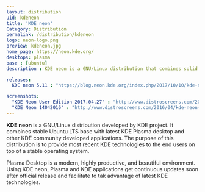 ```yaml
---
layout: distribution
uid: kdeneon
title: 'KDE neon'
Category: Distribution
permalink: /distribution/kdeneon
logo: neon-logo.png
preview: kdeneon.jpg
home_page: https://neon.kde.org/
desktops: plasma
base : [ubuntu]
description : KDE neon is a GNU/Linux distribution that combines solid Ubuntu base and latest stable release of KDE Plasma desktop. Stories and updates on KDE Neon project.

releases:
  KDE neon 5.11 : "https://blog.neon.kde.org/index.php/2017/10/10/kde-neon-5-11-is-out/"

screenshots:
  "KDE Neon User Edition 2017.04.27" : "http://www.distroscreens.com/2017/04/kde-neon-user-edition-20170427.html"
  "KDE Neon 14042016" : "http://www.distroscreens.com/2016/04/kde-neon-1604-14-04-2016-screenshots.html"
---
```


**KDE neon** is a GNU/Linux distribution developed by KDE project. It combines stable Ubuntu LTS base 
with latest KDE Plasma desktop and other KDE community developed applications. The purpose of this
distribution is to provide most recent KDE technologies to the end users on top of a stable operating
system.

Plasma Desktop is a modern, highly productive, and beautiful environment. Using KDE neon, Plasma and 
KDE applications get continuous updates soon after official release and facilitate to tak advantage
of latest KDE technologies.
